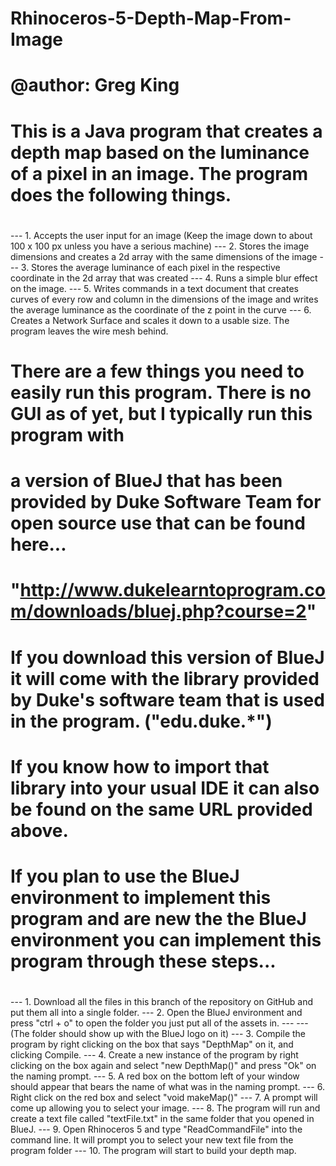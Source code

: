 # Rhinoceros-5-Depth-Map-From-Image
#
# @author: Greg King
#
# This is a Java program that creates a depth map based on the luminance of a pixel in an image. The program does the following things.
#
#
--- 1. Accepts the user input for an image (Keep the image down to about 100 x 100 px unless you have a serious machine)
--- 2. Stores the image dimensions and creates a 2d array with the same dimensions of the image
--- 3. Stores the average luminance of each pixel in the respective coordinate in the 2d array that was created
--- 4. Runs a simple blur effect on the image. 
--- 5. Writes commands in a text document that creates curves of every row and column in the dimensions of the image and writes the average luminance as the coordinate of the z point in the curve
--- 6. Creates a Network Surface and scales it down to a usable size. The program leaves the wire mesh behind. 
# 
#
#
# There are a few things you need to easily run this program. There is no GUI as of yet, but I typically run this program with
# a version of BlueJ that has been provided by Duke Software Team for open source use that can be found here...
#
# "http://www.dukelearntoprogram.com/downloads/bluej.php?course=2"
#
# If you download this version of BlueJ it will come with the library provided by Duke's software team that is used in the program. ("edu.duke.*")
# If you know how to import that library into your usual IDE it can also be found on the same URL provided above. 
# 
#
# If you plan to use the BlueJ environment to implement this program and are new the the BlueJ environment you can implement this program through these steps...
#
--- 1. Download all the files in this branch of the repository on GitHub and put them all into a single folder.
--- 2. Open the BlueJ environment and press "ctrl + o" to open the folder you just put all of the assets in. 
--- ---(The folder should show up with the BlueJ logo on it)
--- 3. Compile the program by right clicking on the box that says "DepthMap" on it, and clicking Compile. 
--- 4. Create a new instance of the program by right clicking on the box again and select "new DepthMap()" and press "Ok" on the naming prompt.
--- 5. A red box on the bottom left of your window should appear that bears the name of what was in the naming prompt. 
--- 6. Right click on the red box and select "void makeMap()"
--- 7. A prompt will come up allowing you to select your image.
--- 8. The program will run and create a text file called "textFile.txt" in the same folder that you opened in BlueJ.
--- 9. Open Rhinoceros 5 and type "ReadCommandFile" into the command line. It will prompt you to select your new text file from the program folder
--- 10. The program will start to build your depth map.
#
#
#
#
